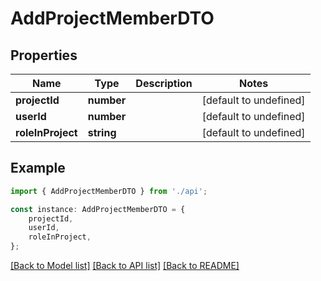 # AddProjectMemberDTO


## Properties

Name | Type | Description | Notes
------------ | ------------- | ------------- | -------------
**projectId** | **number** |  | [default to undefined]
**userId** | **number** |  | [default to undefined]
**roleInProject** | **string** |  | [default to undefined]

## Example

```typescript
import { AddProjectMemberDTO } from './api';

const instance: AddProjectMemberDTO = {
    projectId,
    userId,
    roleInProject,
};
```

[[Back to Model list]](../README.md#documentation-for-models) [[Back to API list]](../README.md#documentation-for-api-endpoints) [[Back to README]](../README.md)
